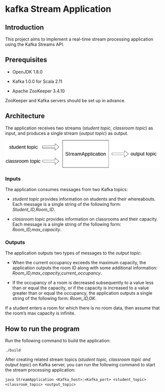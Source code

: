 # kafka Stream Application

## Introduction

This project aims to implement a real-time stream processing application using the Kafka Streams API.

## Prerequisites

+ OpenJDK 1.8.0

+ Kafka 1.0.0 for Scala 2.11

+ Apache ZooKeeper 3.4.10

ZooKeeper and Kafka servers should be set up in advance.

## Architecture

The application receives two streams (*student topic, classroom topic*) as input, and produces a single stream (*output topic*) as output.

<p align="center"><img src="/README/kafka_streams.png" width="700"></p>

### Inputs

The application consumes messages from two Kafka topics:

+ *student topic* provides information on students and their whereabouts. Each message is a single string of the following form: *Student_ID,Room_ID*.

+ *classroom topic* provides information on classrooms and their capacity. Each message is a single string of the following form: *Room_ID,max_capacity*.

### Outputs

The application outputs two types of messages to the *output topic*:

+ When the current occupancy exceeds the maximum capacity, the application outputs the room ID along with some additional information: *Room_ID,max_capacity,current_occupancy*.

+ If the occupancy of a room is decreased subsequently to a value less than or equal the capacity, or if the capacity is increased to a value greater than or equal the occupancy, the application outputs a single string of the following form: *Room_ID,OK*.

If a student enters a room for which there is no room data, then assume that the room’s max capacity is infinite.


## How to run the program


Run the following command to build the application:

```
./build
```

After creating related stream topics (*student topic, classroom topic and output topic*) on Kafka server, you can run the following command to start the stream processing application:

```
java StreamApplication <Kafka_host>:<Kafka_port> <student_topic> <classroom_topic> <output_topic>
```


